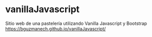 # vanillaJavascript
Sitio web de una pastelería utilizando Vanilla Javascript y Bootstrap
https://bguzmanech.github.io/vanillaJavascript/
